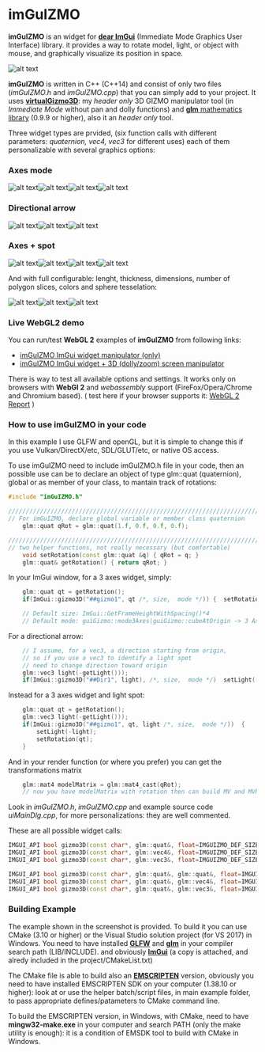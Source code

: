 # imGuIZMO
**imGuIZMO** is an widget for [**dear ImGui**](https://github.com/ocornut/imgui) (Immediate Mode Graphics User Interface) library. it provides a way to rotate model, light, or object with mouse, and graphically visualize its position in space. 

![alt text](https://raw.githubusercontent.com/BrutPitt/imGuIZMO/master/screenshots/imGuIZMO.gif)

**imGuIZMO** is written in C++ (C++14) and consist of only two files (*imGuIZMO.h* and *imGuIZMO.cpp*) that you can simply add to your project.
It uses [**virtualGizmo3D**](https://github.com/BrutPitt/virtualGizmo3D): my *header only* 3D GIZMO manipulator tool (in *Immediate Mode* without pan and dolly functions) and [**glm** mathematics library](https://github.com/g-truc/glm) (0.9.9 or higher), also it an *header only* tool.

Three widget types are prvided, (six function calls with different parameters: *quaternion, vec4, vec3* for different uses) each of them personalizable with several graphics options:

### Axes mode
![alt text](https://raw.githubusercontent.com/BrutPitt/imGuIZMO/master/screenshots/A001.jpg)![alt text](https://raw.githubusercontent.com/BrutPitt/imGuIZMO/master/screenshots/A002.jpg)![alt text](https://raw.githubusercontent.com/BrutPitt/imGuIZMO/master/screenshots/A003.jpg)![alt text](https://raw.githubusercontent.com/BrutPitt/imGuIZMO/master/screenshots/A004.jpg)

### Directional arrow
![alt text](https://raw.githubusercontent.com/BrutPitt/imGuIZMO/master/screenshots/B001.jpg)![alt text](https://raw.githubusercontent.com/BrutPitt/imGuIZMO/master/screenshots/B002.jpg)![alt text](https://raw.githubusercontent.com/BrutPitt/imGuIZMO/master/screenshots/B003.jpg)

### Axes + spot
![alt text](https://raw.githubusercontent.com/BrutPitt/imGuIZMO/master/screenshots/C001.jpg)![alt text](https://raw.githubusercontent.com/BrutPitt/imGuIZMO/master/screenshots/C002.jpg)![alt text](https://raw.githubusercontent.com/BrutPitt/imGuIZMO/master/screenshots/C003.jpg)![alt text](https://raw.githubusercontent.com/BrutPitt/imGuIZMO/master/screenshots/C004.jpg)

And with full configurable: lenght, thickness, dimensions, number of polygon slices, colors and sphere tesselation:

![alt text](https://raw.githubusercontent.com/BrutPitt/imGuIZMO/master/screenshots/D001.jpg)![alt text](https://raw.githubusercontent.com/BrutPitt/imGuIZMO/master/screenshots/D002.jpg)![alt text](https://raw.githubusercontent.com/BrutPitt/imGuIZMO/master/screenshots/D003.jpg)

### Live WebGL2 demo
You can run/test **WebGL 2** examples of **imGuIZMO** from following links:
- [imGuIZMO ImGui widget manipulator (only)](https://www.michelemorrone.eu/emsExamples/qjSetWidget.html)
- [imGuIZMO ImGui widget + 3D (dolly/zoom) screen manipulator](https://www.michelemorrone.eu/emsExamples/qjSetScreen.html)

There is way to test all available options and settings.
It works only on browsers with **WebGl 2** and *webassembly* support (FireFox/Opera/Chrome and Chromium based).
( test here if your browser supports it: [WebGL 2 Report](http://webglreport.com/?v=2) )


### How to use imGuIZMO in your code

In this example I use GLFW and openGL, but it is simple to change this if you use Vulkan/DirectX/etc, SDL/GLUT/etc, or native OS access.

To use imGuIZMO need to include imGuIZMO.h file in your code, then an possible use can be to declare an object of type glm::quat (quaternion), global or as member of your class, to mantain track of rotations:

```cpp
#include "imGuIZMO.h"

/////////////////////////////////////////////////////////////////////////////
// For imGuIZMO, declare global variable or member class quaternion
    glm::quat qRot = glm::quat(1.f, 0.f, 0.f, 0.f);

/////////////////////////////////////////////////////////////////////////////
// two helper functions, not really necessary (but comfortable)
    void setRotation(const glm::quat &q) { qRot = q; }
    glm::quat& getRotation() { return qRot; }
 ```

In your ImGui window, for a 3 axes widget, simply:
```cpp
    glm::quat qt = getRotation();
    if(ImGui::gizmo3D("##gizmo1", qt /*, size,  mode */)) {  setRotation(qt); }

    // Default size: ImGui::GetFrameHeightWithSpacing()*4
    // Default mode: guiGizmo::mode3Axes|guiGizmo::cubeAtOrigin -> 3 Axes with cube @ origin
```

For a directional arrow:
```cpp
    // I assume, for a vec3, a direction starting from origin, 
    // so if you use a vec3 to identify a light spot
    // need to change direction toward origin
    glm::vec3 light(-getLight()));
    if(ImGui::gizmo3D("##Dir1", light), /*, size,  mode */)  setLight(-light);
```

Instead for a 3 axes widget and light spot:
```cpp
    glm::quat qt = getRotation();
    glm::vec3 light(-getLight()));
    if(ImGui::gizmo3D("##gizmo1", qt, light /*, size,  mode */))  { 
        setLight(-light);
        setRotation(qt);
    }
```

And in your render function (or where you prefer) you can get the transformations matrix

```cpp
    glm::mat4 modelMatrix = glm::mat4_cast(qRot);
    // now you have modelMatrix with rotation then can build MV and MVP matrix
```


Look in *imGuIZMO.h*, *imGuIZMO.cpp* and example source code *uiMainDlg.cpp*, for more personalizations: they are well commented.

These are all possible widget calls:
```cpp
IMGUI_API bool gizmo3D(const char*, glm::quat&, float=IMGUIZMO_DEF_SIZE, const int=imguiGizmo::mode3Axes|imguiGizmo::cubeAtOrigin);
IMGUI_API bool gizmo3D(const char*, glm::vec4&, float=IMGUIZMO_DEF_SIZE, const int=imguiGizmo::mode3Axes|imguiGizmo::cubeAtOrigin);
IMGUI_API bool gizmo3D(const char*, glm::vec3&, float=IMGUIZMO_DEF_SIZE, const int=imguiGizmo::modeDirection);

IMGUI_API bool gizmo3D(const char*, glm::quat&, glm::quat&, float=IMGUIZMO_DEF_SIZE, const int=imguiGizmo::modeDual|imguiGizmo::cubeAtOrigin);
IMGUI_API bool gizmo3D(const char*, glm::quat&, glm::vec4&, float=IMGUIZMO_DEF_SIZE, const int=imguiGizmo::modeDual|imguiGizmo::cubeAtOrigin);
IMGUI_API bool gizmo3D(const char*, glm::quat&, glm::vec3&, float=IMGUIZMO_DEF_SIZE, const int=imguiGizmo::modeDual|imguiGizmo::cubeAtOrigin);
```

### Building Example

The example shown in the screenshot is provided.
To build it you can use CMake (3.10 or higher) or the Visual Studio solution project (for VS 2017) in Windows.
You need to have installed [**GLFW**](https://www.glfw.org/) and [**glm**](https://github.com/g-truc/glm) in your compiler search path (LIB/INCLUDE). and obviously [**ImGui**](https://github.com/ocornut/imgui) (a copy is attached, and alredy included in the project/CMakeList.txt)

The CMake file is able to build also an [**EMSCRIPTEN**](https://kripken.github.io/emscripten-site/index.html) version, obviously you need to have installed EMSCRIPTEN SDK on your computer (1.38.10 or higher): look at or use the helper batch/script files, in main example folder, to pass appropriate defines/patameters to CMake command line.

To build the EMSCRIPTEN version, in Windows, with CMake, need to have **mingw32-make.exe** in your computer and search PATH (only the make utility is enough): it is a condition of EMSDK tool to build with CMake in Windows.

